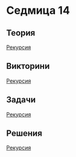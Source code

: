 Седмица 14
=================================

Теория
------
[Рекурсия](https://drive.google.com/file/d/1ltVRg7LSUHess_2QAXH-lgSj1jbFOelP/view?usp=sharing)

Викторини
---------
[Pекурсия](https://forms.gle/X7KNKWmHSkhvzXFm6)

Задачи
------
[Pекурсия](../tasks/recursion.md)

Решения
-------
[Pекурсия](../solutions/recursion/)
